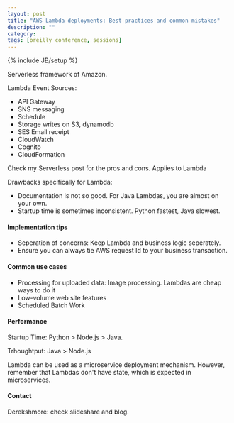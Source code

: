 ```yaml
---
layout: post
title: "AWS Lambda deployments: Best practices and common mistakes"
description: ""
category: 
tags: [oreilly conference, sessions]
---
```

{% include JB/setup %}

Serverless framework of Amazon.

Lambda Event Sources:

- API Gateway
- SNS messaging
- Schedule
- Storage writes on S3, dynamodb
- SES Email receipt
- CloudWatch
- Cognito
- CloudFormation

Check my Serverless post for the pros and cons. Applies to Lambda

Drawbacks specifically for Lambda:

- Documentation is not so good. For Java Lambdas, you are almost on your own. 
- Startup time is sometimes inconsistent. Python fastest, Java slowest.

#### Implementation tips

- Seperation of concerns: Keep Lambda and business logic seperately.
- Ensure you can always tie AWS request Id to your business transaction.

#### Common use cases

- Processing for uploaded data: Image processing. Lambdas are cheap ways to do it
- Low-volume web site features
- Scheduled Batch Work

#### Performance

Startup Time: Python > Node.js > Java.

Trhoughtput: Java > Node.js

Lambda can be used as a microservice deployment mechanism. However, remember that Lambdas don't have state, which is expected in microservices. 


#### Contact
Derekshmore: check slideshare and blog.